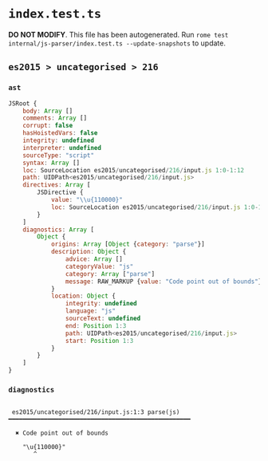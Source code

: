# `index.test.ts`

**DO NOT MODIFY**. This file has been autogenerated. Run `rome test internal/js-parser/index.test.ts --update-snapshots` to update.

## `es2015 > uncategorised > 216`

### `ast`

```javascript
JSRoot {
	body: Array []
	comments: Array []
	corrupt: false
	hasHoistedVars: false
	integrity: undefined
	interpreter: undefined
	sourceType: "script"
	syntax: Array []
	loc: SourceLocation es2015/uncategorised/216/input.js 1:0-1:12
	path: UIDPath<es2015/uncategorised/216/input.js>
	directives: Array [
		JSDirective {
			value: "\\u{110000}"
			loc: SourceLocation es2015/uncategorised/216/input.js 1:0-1:12
		}
	]
	diagnostics: Array [
		Object {
			origins: Array [Object {category: "parse"}]
			description: Object {
				advice: Array []
				categoryValue: "js"
				category: Array ["parse"]
				message: RAW_MARKUP {value: "Code point out of bounds"}
			}
			location: Object {
				integrity: undefined
				language: "js"
				sourceText: undefined
				end: Position 1:3
				path: UIDPath<es2015/uncategorised/216/input.js>
				start: Position 1:3
			}
		}
	]
}
```

### `diagnostics`

```

 es2015/uncategorised/216/input.js:1:3 parse(js) ━━━━━━━━━━━━━━━━━━━━━━━━━━━━━━━━━━━━━━━━━━━━━━━━━━━

  ✖ Code point out of bounds

    "\u{110000}"
       ^


```
